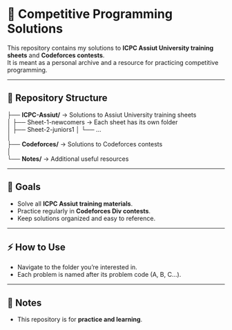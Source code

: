 # 🚀 Competitive Programming Solutions

This repository contains my solutions to **ICPC Assiut University training sheets** and **Codeforces contests**.  
It is meant as a personal archive and a resource for practicing competitive programming.

---

## 📂 Repository Structure

├── **ICPC-Assiut/** → Solutions to Assiut University training sheets  
│   ├── Sheet-1-newcomers → Each sheet has its own folder  
│   ├── Sheet-2-juniors1
│   └── ...  
│  
├── **Codeforces/** → Solutions to Codeforces contests  
│  
└── **Notes/** → Additional useful resources 

---

## 🎯 Goals
- Solve all **ICPC Assiut training materials**.  
- Practice regularly in **Codeforces Div contests**.  
- Keep solutions organized and easy to reference.  

---

## ⚡ How to Use
- Navigate to the folder you’re interested in.  
- Each problem is named after its problem code (A, B, C...).   

---

## 📌 Notes
- This repository is for **practice and learning**.
